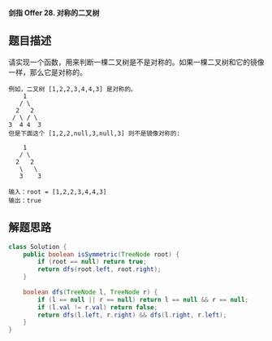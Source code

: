 **剑指 Offer 28. 对称的二叉树**

## 题目描述

请实现一个函数，用来判断一棵二叉树是不是对称的。如果一棵二叉树和它的镜像一样，那么它是对称的。

```
例如，二叉树 [1,2,2,3,4,4,3] 是对称的。
    1
   / \
  2   2
 / \ / \
3  4 4  3
但是下面这个 [1,2,2,null,3,null,3] 则不是镜像对称的:

    1
   / \
  2   2
   \   \
   3    3

输入：root = [1,2,2,3,4,4,3]
输出：true
```

## 解题思路

```java
class Solution {
    public boolean isSymmetric(TreeNode root) {
        if (root == null) return true;
        return dfs(root.left, root.right);
    }
    
    boolean dfs(TreeNode l, TreeNode r) {
        if (l == null || r == null) return l == null && r == null;
        if (l.val != r.val) return false;
        return dfs(l.left, r.right) && dfs(l.right, r.left);
    }
}
```